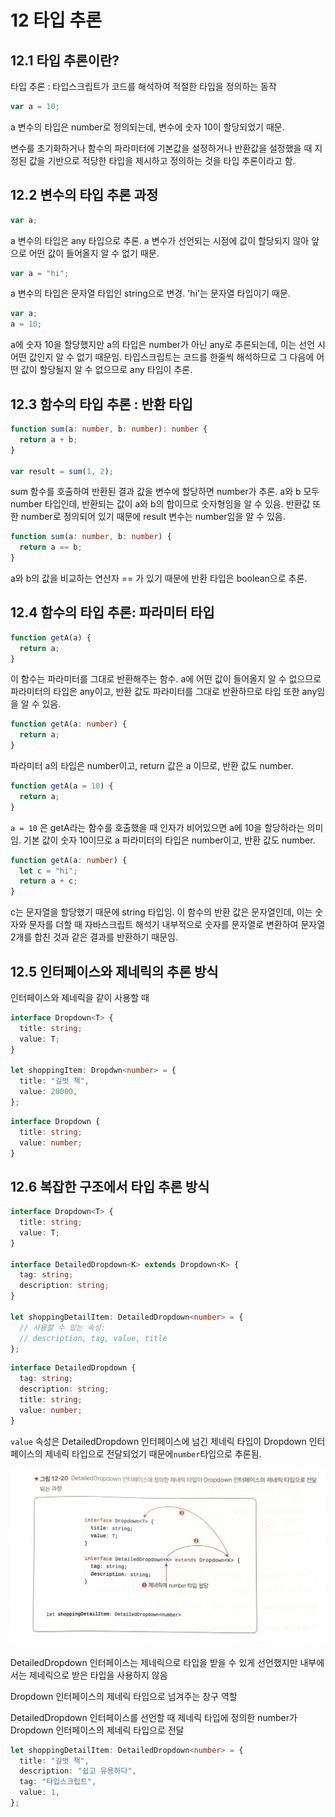 # 12 타입 추론

## 12.1 타입 추론이란?

타입 추론 : 타입스크립트가 코드를 해석하여 적절한 타입을 정의하는 동작

```typescript
var a = 10;
```

a 변수의 타입은 number로 정의되는데, 변수에 숫자 10이 할당되었기 때문.

변수를 초기화하거나 함수의 파라미터에 기본값을 설정하거나 반환값을 설정했을 때 지정된 값을 기반으로 적당한 타입을 제시하고 정의하는 것을 타입 추론이라고 함.

## 12.2 변수의 타입 추론 과정

```typescript
var a;
```

a 변수의 타입은 any 타입으로 추론. a 변수가 선언되는 시점에 값이 할당되지 않아 앞으로 어떤 값이 들어올지 알 수 없기 때문.

```typescript
var a = "hi";
```

a 변수의 타입은 문자열 타입인 string으로 변경. 'hi'는 문자열 타입이기 때문.

```typescript
var a;
a = 10;
```

a에 숫자 10을 할당했지만 a의 타입은 number가 아닌 any로 추론되는데, 이는 선언 시 어떤 값인지 알 수 없기 때문임. 타입스크립트는 코드를 한줄씩 해석하므로 그 다음에 어떤 값이 할당될지 알 수 없으므로 any 타입이 추론.

## 12.3 함수의 타입 추론 : 반환 타입

```typescript
function sum(a: number, b: number): number {
  return a + b;
}

var result = sum(1, 2);
```

sum 함수를 호출하여 반환된 결과 값을 변수에 할당하면 number가 추론. a와 b 모두 number 타입인데, 반환되는 값이 a와 b의 합이므로 숫자형임을 알 수 있음. 반환값 또한 number로 정의되어 있기 때문에 result 변수는 number임을 알 수 있음.

```typescript
function sum(a: number, b: number) {
  return a == b;
}
```

a와 b의 값을 비교하는 연산자 == 가 있기 때문에 반환 타입은 boolean으로 추론.

## 12.4 함수의 타입 추론: 파라미터 타입

```typescript
function getA(a) {
  return a;
}
```

이 함수는 파라미터를 그대로 반환해주는 함수. a에 어떤 값이 들어올지 알 수 없으므로 파라미터의 타입은 any이고, 반환 값도 파라미터를 그대로 반환하므로 타입 또한 any임을 알 수 있음.

```typescript
function getA(a: number) {
  return a;
}
```

파라미터 a의 타입은 number이고, return 값은 a 이므로, 반환 값도 number.

```typescript
function getA(a = 10) {
  return a;
}
```

`a = 10` 은 getA라는 함수를 호출했을 때 인자가 비어있으면 a에 10을 할당하라는 의미임. 기본 값이 숫자 10이므로 a 파라미터의 타입은 number이고, 반환 값도 number.

```typescript
function getA(a: number) {
  let c = "hi";
  return a + c;
}
```

c는 문자열을 할당했기 때문에 string 타입임. 이 함수의 반환 값은 문자열인데, 이는 숫자와 문자를 더할 때 자바스크립트 해석기 내부적으로 숫자를 문자열로 변환하여 문자열 2개를 합친 것과 같은 결과를 반환하기 때문임.

## 12.5 인터페이스와 제네릭의 추론 방식

인터페이스와 제네릭을 같이 사용할 때

```typescript
interface Dropdown<T> {
  title: string;
  value: T;
}

let shoppingItem: Dropdwn<number> = {
  title: "길벗 책",
  value: 20000,
};
```

```typescript
interface Dropdown {
  title: string;
  value: number;
}
```

## 12.6 복잡한 구조에서 타입 추론 방식

```typescript
interface Dropdown<T> {
  title: string;
  value: T;
}

interface DetailedDropdown<K> extends Dropdown<K> {
  tag: string;
  description: string;
}

let shoppingDetailItem: DetailedDropdown<number> = {
  // 사용할 수 있는 속성:
  // description, tag, value, title
};
```

```typescript
interface DetailedDropdown {
  tag: string;
  description: string;
  title: string;
  value: number;
}
```

`value` 속성은 DetailedDropdown 인터페이스에 넘긴 제네릭 타입이 Dropdown 인터페이스의 제네릭 타입으로 전달되었기 때문에`number`타입으로 추론됨.

![12-20](/img/typescript/12/12-20.png)

DetailedDropdown 인터페이스는 제네릭으로 타입을 받을 수 있게 선언했지만 내부에서는 제네릭으로 받은 타입을 사용하지 않음

Dropdown 인터페이스의 제네릭 타입으로 넘겨주는 창구 역할

DetailedDropdown 인터페이스를 선언할 때 제네릭 타입에 정의한 number가 Dropdown 인터페이스의 제네릭 타입으로 전달

```typescript
let shoppingDetailItem: DetailedDropdown<number> = {
  title: "길벗 책",
  description: "쉽고 유용하다",
  tag: "타입스크립트",
  value: 1,
};
```
